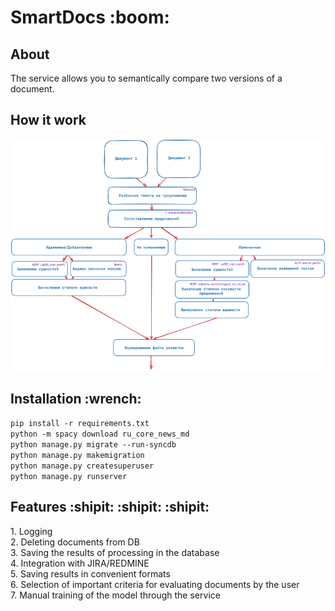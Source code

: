 <h1>SmartDocs :boom:</h1>
<h2>About</h3>
The service allows you to semantically compare two versions of a document.
<h2>How it work</h2>
<img src="/images/pipeline.png" alt="pipeline"
     style="display: inline-block">
<h2>Installation :wrench:</h2>

`pip install -r requirements.txt`
<br>
`python -m spacy download ru_core_news_md`<br>
`python manage.py migrate --run-syncdb`<br>
`python manage.py makemigration`<br>
`python manage.py createsuperuser`<br>
`python manage.py runserver`<br>
<h2>Features :shipit: :shipit: :shipit:</h2>
1. Logging<br>
2. Deleting documents from DB<br>
3. Saving the results of processing in the database<br>
4. Integration with JIRA/REDMINE<br>
5. Saving results in convenient formats<br>
6. Selection of important criteria for evaluating documents by the user<br>
7. Manual training of the model through the service<br>

